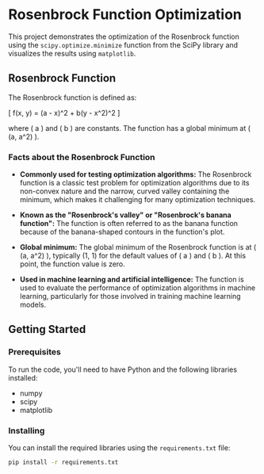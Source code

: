 # Rosenbrock Function Optimization

This project demonstrates the optimization of the Rosenbrock function using the `scipy.optimize.minimize` function from the SciPy library and visualizes the results using `matplotlib`.

## Rosenbrock Function

The Rosenbrock function is defined as:

\[ f(x, y) = (a - x)^2 + b(y - x^2)^2 \]

where \( a \) and \( b \) are constants. The function has a global minimum at \( (a, a^2) \).

### Facts about the Rosenbrock Function

- **Commonly used for testing optimization algorithms:** The Rosenbrock function is a classic test problem for optimization algorithms due to its non-convex nature and the narrow, curved valley containing the minimum, which makes it challenging for many optimization techniques.
  
- **Known as the "Rosenbrock's valley" or "Rosenbrock's banana function":** The function is often referred to as the banana function because of the banana-shaped contours in the function's plot.
  
- **Global minimum:** The global minimum of the Rosenbrock function is at \( (a, a^2) \), typically (1, 1) for the default values of \( a \) and \( b \). At this point, the function value is zero.
  
- **Used in machine learning and artificial intelligence:** The function is used to evaluate the performance of optimization algorithms in machine learning, particularly for those involved in training machine learning models.


## Getting Started

### Prerequisites

To run the code, you'll need to have Python and the following libraries installed:

- numpy
- scipy
- matplotlib

### Installing

You can install the required libraries using the `requirements.txt` file:

```bash
pip install -r requirements.txt

